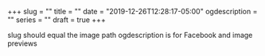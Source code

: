 +++
slug = ""
title = ""
date = "2019-12-26T12:28:17-05:00"
ogdescription = ""
series = ""
draft = true
+++

slug should equal the image path 
ogdescription is for Facebook and image previews
 
